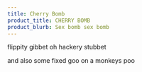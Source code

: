 ```yaml
---
title: Cherry Bomb
product_title: CHERRY BOMB
product_blurb: Sex bomb sex bomb
---
```


flippity gibbet oh hackery stubbet

and also some fixed goo on a monkeys poo